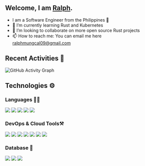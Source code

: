 ## Welcome, I am [Ralph](https://ralphmungcal.com).

- I am a Software Engineer from the Philippines 🤟
- 🌱 I’m currently learning Rust and Kubernetes
- 👯 I’m looking to collaborate on more open source Rust projects
- 📫 How to reach me: You can email me here ralphmungcal09@gmail.com

## Recent Activities 💪

![GitHub Activity Graph](https://activity-graph.herokuapp.com/graph?username=asp143&theme=dracula&hide_border=true)

## Technologies ⚙️

### Languages ✍🏼

<img src="https://img.icons8.com/color/50/000000/javascript--v1.png"/> <img src="https://img.icons8.com/color/50/000000/c-plus-plus-logo.png"/> <img src="https://img.icons8.com/external-tal-revivo-tritone-tal-revivo/48/000000/external-rust-is-a-multi-paradigm-system-programming-language-logo-tritone-tal-revivo.png"/> <img src="https://img.icons8.com/external-tal-revivo-color-tal-revivo/50/000000/external-nodejs-is-an-open-source-cross-platform-javascript-run-time-environment-logo-color-tal-revivo.png"/> <img src="https://img.icons8.com/offices/50/000000/react.png"/>

### DevOps & Cloud Tools⚒️

<img src="https://img.icons8.com/fluency/50/000000/visual-studio-code-2019.png"/> <img src="https://img.icons8.com/cute-clipart/50/000000/amazon.png"/> <img src="https://img.icons8.com/color/50/000000/google-cloud.png"/> <img src="https://img.icons8.com/color/50/000000/git.png"/> <img src="https://img.icons8.com/color/50/000000/github.png"/> <img src="https://img.icons8.com/fluency/50/000000/docker.png"/> <img src="https://img.icons8.com/color/50/000000/kubernetes.png"/>

### Database 💽

<img src="https://img.icons8.com/officel/50/000000/mysql.png"/> <img src="https://img.icons8.com/color/50/000000/mongodb.png"/> <img src="https://img.icons8.com/color/50/000000/redis.png"/>
